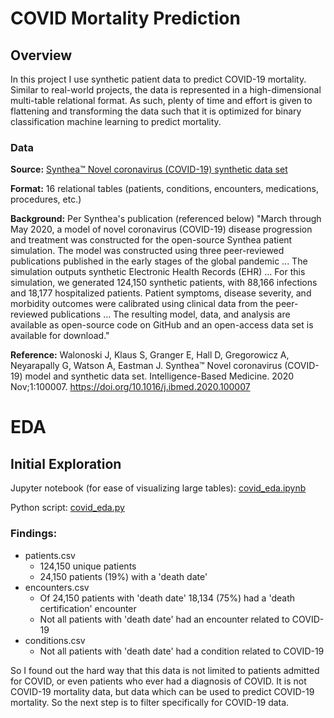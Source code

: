 # COVID Mortality Prediction
## Overview
In this project I use synthetic patient data to predict COVID-19 mortality. Similar to real-world projects, the data is represented in a high-dimensional multi-table relational format. As such, plenty of time and effort is given to flattening and transforming the data such that it is optimized for binary classification machine learning to predict mortality. 

### Data
**Source:** [Synthea™ Novel coronavirus (COVID-19) synthetic data set](https://synthea.mitre.org/downloads)

**Format:** 16 relational tables (patients, conditions, encounters, medications, procedures, etc.)

**Background:** Per Synthea's publication (referenced below) "March through May 2020, a model of novel coronavirus (COVID-19) disease progression and treatment was constructed for the open-source Synthea patient simulation. The model was constructed using three peer-reviewed publications published in the early stages of the global pandemic ... The simulation outputs synthetic Electronic Health Records (EHR) ... For this simulation, we generated 124,150 synthetic patients, with 88,166 infections and 18,177 hospitalized patients. Patient symptoms, disease severity, and morbidity outcomes were calibrated using clinical data from the peer-reviewed publications ... The resulting model, data, and analysis are available as open-source code on GitHub and an open-access data set is available for download."

**Reference:** Walonoski J, Klaus S, Granger E, Hall D, Gregorowicz A, Neyarapally G, Watson A, Eastman J. Synthea™ Novel coronavirus (COVID-19) model and synthetic data set. Intelligence-Based Medicine. 2020 Nov;1:100007. https://doi.org/10.1016/j.ibmed.2020.100007

# EDA
## Initial Exploration
Jupyter notebook (for ease of visualizing large tables): [covid_eda.ipynb](covid_eda.ipynb)

Python script: [covid_eda.py](covid_eda.py)

### Findings: 
- patients.csv
  - 124,150 unique patients
  - 24,150 patients (19%) with a 'death date'
- encounters.csv
  - Of 24,150 patients with 'death date' 18,134 (75%) had a 'death certification' encounter
  - Not all patients with 'death date' had an encounter related to COVID-19
- conditions.csv
  - Not all patients with 'death date' had a condition related to COVID-19

So I found out the hard way that this data is not limited to patients admitted for COVID, or even patients who ever had a diagnosis of COVID. It is not COVID-19 mortality data, but data which can be used to predict COVID-19 mortality. So the next step is to filter specifically for COVID-19 data.
